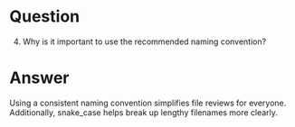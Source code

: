 # Question

4. Why is it important to use the recommended naming convention?

# Answer 

Using a consistent naming convention simplifies file reviews for everyone. Additionally, snake_case helps break up lengthy filenames more clearly.